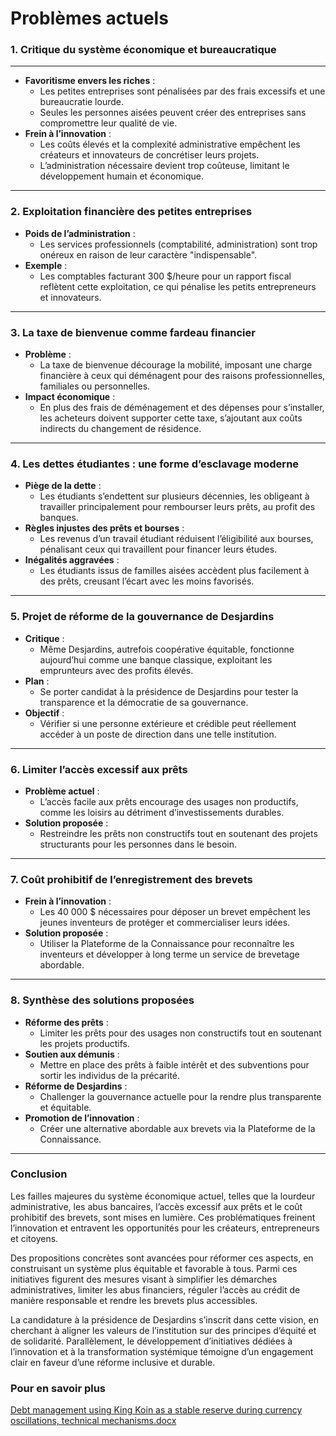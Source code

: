 # Problèmes actuels

### 1. **Critique du système économique et bureaucratique**

---

- **Favoritisme envers les riches** :
    - Les petites entreprises sont pénalisées par des frais excessifs et une bureaucratie lourde.
    - Seules les personnes aisées peuvent créer des entreprises sans compromettre leur qualité de vie.
- **Frein à l’innovation** :
    - Les coûts élevés et la complexité administrative empêchent les créateurs et innovateurs de concrétiser leurs projets.
    - L’administration nécessaire devient trop coûteuse, limitant le développement humain et économique.

---

### 2. **Exploitation financière des petites entreprises**

- **Poids de l’administration** :
    - Les services professionnels (comptabilité, administration) sont trop onéreux en raison de leur caractère "indispensable".
- **Exemple** :
    - Les comptables facturant 300 $/heure pour un rapport fiscal reflètent cette exploitation, ce qui pénalise les petits entrepreneurs et innovateurs.

---

### 3. **La taxe de bienvenue comme fardeau financier**

- **Problème** :
    - La taxe de bienvenue décourage la mobilité, imposant une charge financière à ceux qui déménagent pour des raisons professionnelles, familiales ou personnelles.
- **Impact économique** :
    - En plus des frais de déménagement et des dépenses pour s’installer, les acheteurs doivent supporter cette taxe, s’ajoutant aux coûts indirects du changement de résidence.

---

### 4. **Les dettes étudiantes : une forme d’esclavage moderne**

- **Piège de la dette** :
    - Les étudiants s’endettent sur plusieurs décennies, les obligeant à travailler principalement pour rembourser leurs prêts, au profit des banques.
- **Règles injustes des prêts et bourses** :
    - Les revenus d’un travail étudiant réduisent l’éligibilité aux bourses, pénalisant ceux qui travaillent pour financer leurs études.
- **Inégalités aggravées** :
    - Les étudiants issus de familles aisées accèdent plus facilement à des prêts, creusant l’écart avec les moins favorisés.

---

### 5. **Projet de réforme de la gouvernance de Desjardins**

- **Critique** :
    - Même Desjardins, autrefois coopérative équitable, fonctionne aujourd’hui comme une banque classique, exploitant les emprunteurs avec des profits élevés.
- **Plan** :
    - Se porter candidat à la présidence de Desjardins pour tester la transparence et la démocratie de sa gouvernance.
- **Objectif** :
    - Vérifier si une personne extérieure et crédible peut réellement accéder à un poste de direction dans une telle institution.

---

### 6. **Limiter l’accès excessif aux prêts**

- **Problème actuel** :
    - L’accès facile aux prêts encourage des usages non productifs, comme les loisirs au détriment d’investissements durables.
- **Solution proposée** :
    - Restreindre les prêts non constructifs tout en soutenant des projets structurants pour les personnes dans le besoin.

---

### 7. **Coût prohibitif de l’enregistrement des brevets**

- **Frein à l’innovation** :
    - Les 40 000 $ nécessaires pour déposer un brevet empêchent les jeunes inventeurs de protéger et commercialiser leurs idées.
- **Solution proposée** :
    - Utiliser la Plateforme de la Connaissance pour reconnaître les inventeurs et développer à long terme un service de brevetage abordable.

---

### 8. **Synthèse des solutions proposées**

- **Réforme des prêts** :
    - Limiter les prêts pour des usages non constructifs tout en soutenant les projets productifs.
- **Soutien aux démunis** :
    - Mettre en place des prêts à faible intérêt et des subventions pour sortir les individus de la précarité.
- **Réforme de Desjardins** :
    - Challenger la gouvernance actuelle pour la rendre plus transparente et équitable.
- **Promotion de l’innovation** :
    - Créer une alternative abordable aux brevets via la Plateforme de la Connaissance.

---

### **Conclusion**

Les failles majeures du système économique actuel, telles que la lourdeur administrative, les abus bancaires, l’accès excessif aux prêts et le coût prohibitif des brevets, sont mises en lumière. Ces problématiques freinent l’innovation et entravent les opportunités pour les créateurs, entrepreneurs et citoyens.

Des propositions concrètes sont avancées pour réformer ces aspects, en construisant un système plus équitable et favorable à tous. Parmi ces initiatives figurent des mesures visant à simplifier les démarches administratives, limiter les abus financiers, réguler l’accès au crédit de manière responsable et rendre les brevets plus accessibles.

La candidature à la présidence de Desjardins s’inscrit dans cette vision, en cherchant à aligner les valeurs de l’institution sur des principes d’équité et de solidarité. Parallèlement, le développement d’initiatives dédiées à l’innovation et à la transformation systémique témoigne d’un engagement clair en faveur d’une réforme inclusive et durable.

### Pour en savoir plus

[Debt management using King Koin as a stable reserve during currency oscillations, technical mechanisms.docx](Proble%CC%80mes%20actuels%2015509637d3f7801a9174e44028a533fc/Debt_management_using_King_Koin_as_a_stable_reserve_during_currency_oscillations_technical_mechanisms.docx)